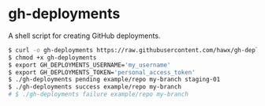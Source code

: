 # gh-deployments

A shell script for creating GitHub deployments.

```sh
$ curl -o gh-deployments https://raw.githubusercontent.com/hawx/gh-deployments/master/gh-deployments
$ chmod +x gh-deployments
$ export GH_DEPLOYMENTS_USERNAME='my_username'
$ export GH_DEPLOYMENTS_TOKEN='personal_access_token'
$ ./gh-deployments pending example/repo my-branch staging-01
$ ./gh-deployments success example/repo my-branch
# $ ./gh-deployments failure example/repo my-branch
```